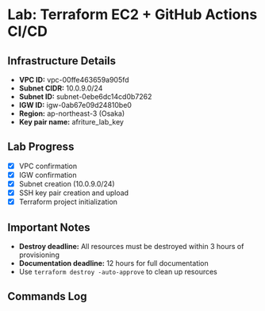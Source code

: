 # Lab: Terraform EC2 + GitHub Actions CI/CD

## Infrastructure Details
- **VPC ID:** vpc-00ffe463659a905fd
- **Subnet CIDR:** 10.0.9.0/24
- **Subnet ID:** subnet-0ebe6dc14cd0b7262
- **IGW ID:** igw-0ab67e09d24810be0
- **Region:** ap-northeast-3 (Osaka)
- **Key pair name:** afriture_lab_key

## Lab Progress
- [x] VPC confirmation
- [x] IGW confirmation  
- [x] Subnet creation (10.0.9.0/24)
- [x] SSH key pair creation and upload
- [x] Terraform project initialization

## Important Notes
- **Destroy deadline:** All resources must be destroyed within 3 hours of provisioning
- **Documentation deadline:** 12 hours for full documentation
- Use `terraform destroy -auto-approve` to clean up resources

## Commands Log
